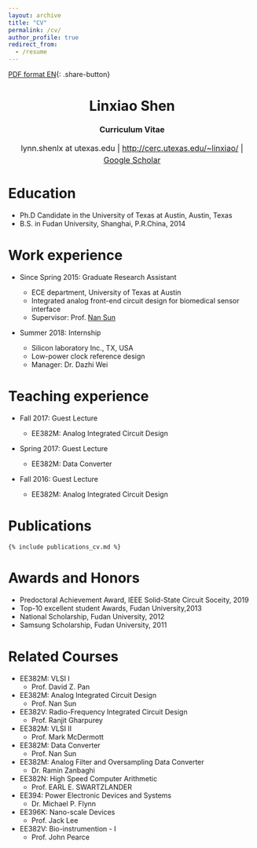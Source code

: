 ```yaml
---
layout: archive
title: "CV"
permalink: /cv/
author_profile: true
redirect_from:
  - /resume
---
```


[PDF format EN](/cv_linxiao/LinxiaoSHEN_201902.pdf){: .share-button}

<h1 class="western" align="center"><b>Linxiao Shen</b></h1>
<p style="line-height: 1.5;" align="center"><span style="font-size: medium;"><b>Curriculum Vitae</b> </span></p>
<p style="line-height: 1.5;" align="center"><span style="font-size: medium;">lynn.shenlx at  utexas.edu | <a href="http://cerc.utexas.edu/~linxiao/">http://cerc.utexas.edu/~linxiao/</a> | <a href="https://scholar.google.com/citations?user=UnQWfpoAAAAJ&hl=en&authuser=1">Google Scholar</a></span></p>

Education
======
* Ph.D Candidate in the University of Texas at Austin, Austin, Texas
* B.S. in Fudan University, Shanghai, P.R.China, 2014

Work experience
======
* Since Spring 2015: Graduate Research Assistant
  * ECE department, University of Texas at Austin 
  * Integrated analog front-end circuit design for biomedical sensor interface
  * Supervisor: Prof. [Nan Sun](https://www.cerc.utexas.edu/~nansun/)

* Summer 2018: Internship
  * Silicon laboratory Inc., TX, USA
  * Low-power clock reference design
  * Manager: Dr. Dazhi Wei
  
Teaching experience
======
* Fall 2017: Guest Lecture 
  * EE382M: Analog Integrated Circuit Design
  
* Spring 2017: Guest Lecture 
  * EE382M: Data Converter
  
* Fall 2016: Guest Lecture 
  * EE382M: Analog Integrated Circuit Design
  
Publications
======

    {% include publications_cv.md %}
  
Awards and Honors
======
* Predoctoral Achievement Award, IEEE Solid-State Circuit Soceity, 2019
* Top-10 excellent student Awards, Fudan University,2013
* National Scholarship, Fudan University, 2012 
* Samsung Scholarship, Fudan University, 2011 

Related Courses 
======
* EE382M: VLSI I
  * Prof. David Z. Pan
* EE382M: Analog Integrated Circuit Design 
  * Prof. Nan Sun
* EE382V: Radio-Frequency Integrated Circuit Design
  * Prof. Ranjit Gharpurey 
* EE382M: VLSI II 
  * Prof. Mark McDermott
* EE382M: Data Converter
  * Prof. Nan Sun 
* EE382M: Analog Filter and Oversampling Data Converter
  * Dr. Ramin Zanbaghi
* EE382N: High Speed Computer Arithmetic
  * Prof. EARL E. SWARTZLANDER
* EE394: Power Electronic Devices and Systems
  * Dr. Michael P. Flynn
* EE396K: Nano-scale Devices
  * Prof. Jack Lee
* EE382V: Bio-instrumention - I 
  * Prof. John Pearce
